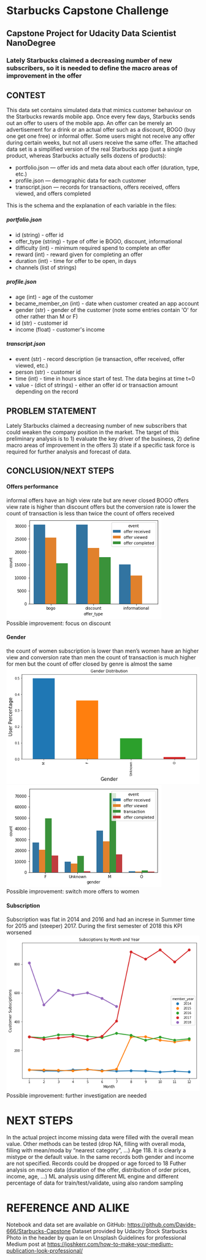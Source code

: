 # Starbucks Capstone Challenge
## Capstone Project for Udacity Data Scientist NanoDegree<br>
### Lately Starbucks claimed a decreasing number of new subscribers, so it is needed to define the macro areas of improvement in the offer<br>

## CONTEST
This data set contains simulated data that mimics customer behaviour on the Starbucks rewards mobile app. Once every few days, Starbucks sends out an offer to users of the mobile app. An offer can be merely an advertisement for a drink or an actual offer such as a discount, BOGO (buy one get one free) or informal offer. Some users might not receive any offer during certain weeks, but not all users receive the same offer.
The attached data set is a simplified version of the real Starbucks app (just a single product, whereas Starbucks actually sells dozens of products):
* portfolio.json — offer ids and meta data about each offer (duration, type, etc.)
* profile.json — demographic data for each customer
* transcript.json — records for transactions, offers received, offers viewed, and offers completed

This is the schema and the explanation of each variable in the files:

##### portfolio.json
* id (string) - offer id
* offer_type (string) - type of offer ie BOGO, discount, informational
* difficulty (int) - minimum required spend to complete an offer
* reward (int) - reward given for completing an offer
* duration (int) - time for offer to be open, in days
* channels (list of strings)

##### profile.json
* age (int) - age of the customer
* became_member_on (int) - date when customer created an app account
* gender (str) - gender of the customer (note some entries contain 'O' for other rather than M or F)
* id (str) - customer id
* income (float) - customer's income

##### transcript.json
* event (str) - record description (ie transaction, offer received, offer viewed, etc.)
* person (str) - customer id
* time (int) - time in hours since start of test. The data begins at time t=0
* value - (dict of strings) - either an offer id or transaction amount depending on the record

## PROBLEM STATEMENT
Lately Starbucks claimed a decreasing number of new subscribers that could weaken the company position in the market.
The target of this preliminary analysis is to 1) evaluate the key driver of the business, 2) define macro areas of improvement in the offers 3) state if a specific task force is required for further analysis and forecast of data.

## CONCLUSION/NEXT STEPS
#### Offers performance
informal offers have an high view rate but are never closed
BOGO offers view rate is higher than discount offers but the conversion rate is lower
the count of transaction is less than twice the count of offers received
![offer type vs event](https://raw.githubusercontent.com/Davide-666/Starbucks-Capstone/master/offer%20type%20vs%20event.png)<br>
Possible improvement: focus on discount

#### Gender
the count of women subscription is lower than men’s
women have an higher view and conversion rate than men
the count of transaction is much higher for men but the count of offer closed by genre is almost the same
![subscription by gender](https://raw.githubusercontent.com/Davide-666/Starbucks-Capstone/master/subscription%20by%20gender.png)<br>
![event vs gender](https://raw.githubusercontent.com/Davide-666/Starbucks-Capstone/master/event%20vs%20gender.png)<br>
Possible improvement: switch more offers to women

#### Subscription
Subscription was flat in 2014 and 2016 and had an increse in Summer time for 2015 and (steeper) 2017. During the first semester of 2018 this KPI worsened<br>
![subscription by months](https://raw.githubusercontent.com/Davide-666/Starbucks-Capstone/master/subscription%20by%20months.png)<br>
Possible improvement: further investigation are needed

# NEXT STEPS
In the actual project income missing data were filled with the overall mean value. Other methods can be tested (drop NA, filling with overall moda, filling with mean/moda by “nearest category”, …)
Age 118. It is clearly a mistype or the default value. In the same records both gender and income are not specified. Records could be dropped or age forced to 18
Futher analysis on macro data (duration of the offer, distribution of order prices, income, age, …)
ML analysis using different ML engine and different percentage of data for train/test/validate, using also random sampling

# REFERENCE AND ALIKE
Notebook and data set are available on GitHub: https://github.com/Davide-666/Starbucks-Capstone
Dataset provided by Udacity
Stock Starbucks Photo in the header by quan le on Unsplash
Guidelines for professional Medium post at https://joshkerr.com/how-to-make-your-medium-publication-look-professional/
